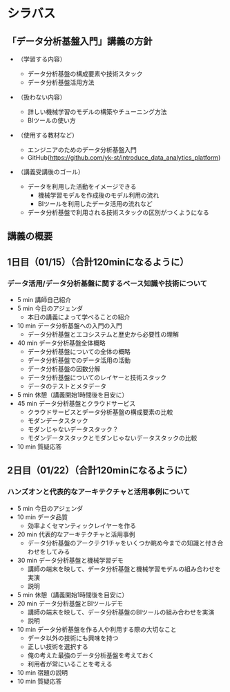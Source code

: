 # シラバス
## 「データ分析基盤入門」講義の方針
- （学習する内容）
  - データ分析基盤の構成要素や技術スタック
  - データ分析基盤活用方法

- （扱わない内容）
  - 詳しい機械学習のモデルの構築やチューニング方法
  - BIツールの使い方

- （使用する教材など）
  - エンジニアのためのデータ分析基盤入門
  - GitHub(https://github.com/yk-st/introduce_data_analytics_platform)

- （講義受講後のゴール）
  - データを利用した活動をイメージできる
    - 機械学習モデルを作成後のモデル利用の流れ
    - BIツールを利用したデータ活用の流れなど
  - データ分析基盤で利用される技術スタックの区別がつくようになる


## 講義の概要

## 1日目（01/15）（合計120minになるように）
### データ活用/データ分析基盤に関するベース知識や技術について
- 5 min 講師自己紹介
- 5 min 今日のアジェンダ
  - 本日の講義によって学べることの紹介
- 10 min データ分析基盤への入門の入門
  - データ分析基盤とエコシステムと歴史から必要性の理解
- 40 min データ分析基盤全体概略
  - データ分析基盤についての全体の概略
  - データ分析基盤でのデータ活用の活動
  - データ分析基盤の因数分解
  - データ分析基盤についてのレイヤーと技術スタック
  - データのテストとメタデータ
- 5 min 休憩（講義開始1時間後を目安に）
- 45 min データ分析基盤とクラウドサービス
  - クラウドサービスとデータ分析基盤の構成要素の比較
  - モダンデータスタック
  - モダンじゃないデータスタック？
  - モダンデータスタックとモダンじゃないデータスタックの比較
- 10 min 質疑応答

## 2日目（01/22）（合計120minになるように）
### ハンズオンと代表的なアーキテクチャと活用事例について
- 5 min 今日のアジェンダ
- 10 min データ品質
  - 効率よくセマンティックレイヤーを作る
- 20 min 代表的なアーキテクチャと活用事例
  - データ分析基盤のアークテク1チャをいくつか眺め今までの知識と付き合わせをしてみる
- 30 min データ分析基盤と機械学習デモ
  - 講師の端末を映して、データ分析基盤と機械学習モデルの組み合わせを実演
  - 説明
- 5 min 休憩（講義開始1時間後を目安に）
- 20 min データ分析基盤とBIツールデモ
  - 講師の端末を映して、データ分析基盤のBIツールの組み合わせを実演
  - 説明
- 10 min データ分析基盤を作る人や利用する際の大切なこと
  - データ以外の技術にも興味を持つ
  - 正しい技術を選択する
  - 俺の考えた最強のデータ分析基盤を考えておく
  - 利用者が常にいることを考える
- 10 min 宿題の説明
- 10 min 質疑応答